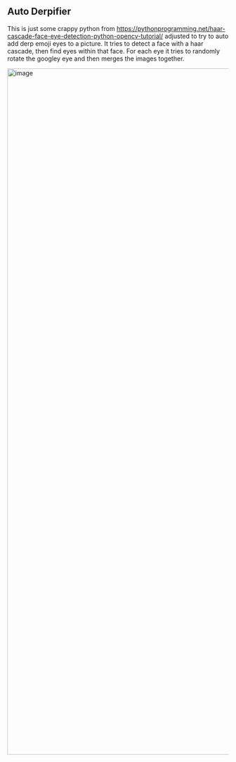 Auto Derpifier
---


This is just some crappy python from https://pythonprogramming.net/haar-cascade-face-eye-detection-python-opencv-tutorial/ adjusted to try to auto add derp emoji eyes to a picture. It tries to detect a face with a haar cascade, then find eyes within that face.  For each eye it tries to randomly rotate the googley eye and then merges the images together.

<img width="1559" alt="image" src="https://user-images.githubusercontent.com/1799346/168400525-363600a6-aaac-4f75-9420-4543a3c0a35e.png">
